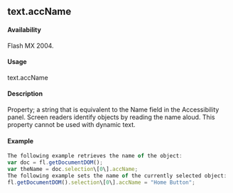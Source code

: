## text.accName

#### Availability

Flash MX 2004.

#### Usage

text.accName

#### Description

Property; a string that is equivalent to the Name field in the Accessibility panel. Screen readers identify objects by reading the name aloud. This property cannot be used with dynamic text.

#### Example

```javascript
The following example retrieves the name of the object:
var doc = fl.getDocumentDOM();
var theName = doc.selection\[0\].accName;
The following example sets the name of the currently selected object:
fl.getDocumentDOM().selection\[0\].accName = "Home Button";

```